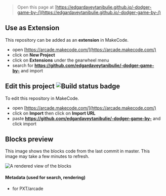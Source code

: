  


> Open this page at [https://edgardaveytanibulie.github.io/-dodger-game-by-/](https://edgardaveytanibulie.github.io/-dodger-game-by-/)

## Use as Extension

This repository can be added as an **extension** in MakeCode.

* open [https://arcade.makecode.com/](https://arcade.makecode.com/)
* click on **New Project**
* click on **Extensions** under the gearwheel menu
* search for **https://github.com/edgardaveytanibulie/-dodger-game-by-** and import

## Edit this project ![Build status badge](https://github.com/edgardaveytanibulie/-dodger-game-by-/workflows/MakeCode/badge.svg)

To edit this repository in MakeCode.

* open [https://arcade.makecode.com/](https://arcade.makecode.com/)
* click on **Import** then click on **Import URL**
* paste **https://github.com/edgardaveytanibulie/-dodger-game-by-** and click import

## Blocks preview

This image shows the blocks code from the last commit in master.
This image may take a few minutes to refresh.

![A rendered view of the blocks](https://github.com/edgardaveytanibulie/-dodger-game-by-/raw/master/.github/makecode/blocks.png)

#### Metadata (used for search, rendering)

* for PXT/arcade
<script src="https://makecode.com/gh-pages-embed.js"></script><script>makeCodeRender("{{ site.makecode.home_url }}", "{{ site.github.owner_name }}/{{ site.github.repository_name }}");</script>
